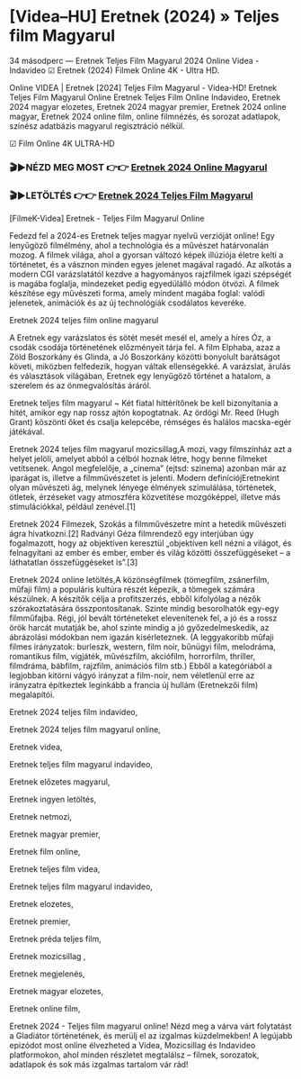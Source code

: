 # [Videa–HU] Eretnek (2024) » Teljes film Magyarul
34 másodperc — Eretnek Teljes Film Magyarul 2024 Online Videa - Indavideo ☑ Eretnek (2024) Filmek Online 4K - Ultra HD.

Online VIDEA | Eretnek [2024] Teljes Film Magyarul - Videa-HD! Eretnek Teljes Film Magyarul Online Eretnek Teljes Film Online Indavideo, Eretnek 2024 magyar elozetes, Eretnek 2024 magyar premier, Eretnek 2024 online magyar, Eretnek 2024 online film, online filmnézés, és sorozat adatlapok, színész adatbázis magyarul regisztráció nélkül.

☑ Film Online 4K ULTRA-HD

### 🎬▶NÉZD MEG MOST 👉👉 [Eretnek 2024 Online Magyarul](https://is.gd/ORrjc3)

### 🎬▶LETÖLTÉS 👉👉 [Eretnek 2024 Teljes Film Magyarul](https://is.gd/ORrjc3)

[FilmeK-Videa] Eretnek - Teljes Film Magyarul Online

Fedezd fel a 2024-es Eretnek teljes magyar nyelvű verzióját online! Egy lenyűgöző filmélmény, ahol a technológia és a művészet határvonalán mozog. A filmek világa, ahol a gyorsan változó képek illúziója életre kelti a történetet, és a vásznon minden egyes jelenet magával ragadó. Az alkotás a modern CGI varázslatától kezdve a hagyományos rajzfilmek igazi szépségét is magába foglalja, mindezeket pedig egyedülálló módon ötvözi. A filmek készítése egy művészeti forma, amely mindent magába foglal: valódi jelenetek, animációk és az új technológiák csodálatos keveréke.

Eretnek 2024 teljes film online magyarul

A Eretnek egy varázslatos és sötét mesét mesél el, amely a híres Óz, a csodák csodája történetének előzményeit tárja fel. A film Elphaba, azaz a Zöld Boszorkány és Glinda, a Jó Boszorkány közötti bonyolult barátságot követi, miközben felfedezik, hogyan váltak ellenségekké. A varázslat, árulás és választások világában, Eretnek egy lenyűgöző történet a hatalom, a szerelem és az önmegvalósítás áráról.

Eretnek teljes film magyarul ~ Két fiatal hittérítőnek be kell bizonyítania a hitét, amikor egy nap rossz ajtón kopogtatnak. Az ördögi Mr. Reed (Hugh Grant) köszönti őket és csalja kelepcébe, rémséges és halálos macska-egér játékával.

Eretnek 2024 teljes film magyarul mozicsillag,A mozi, vagy filmszínház azt a helyet jelöli, amelyet abból a célból hoznak létre, hogy benne filmeket vetítsenek. Angol megfelelője, a „cinema” (ejtsd: szinema) azonban már az iparágat is, illetve a filmművészetet is jelenti. Modern definíciójEretnekint olyan művészeti ág, melynek lényege élmények szimulálása, történetek, ötletek, érzéseket vagy atmoszféra közvetítése mozgóképpel, illetve más stimulációkkal, például zenével.[1]

Eretnek 2024 Filmezek, Szokás a filmművészetre mint a hetedik művészeti ágra hivatkozni.[2] Radványi Géza filmrendező egy interjúban úgy fogalmazott, hogy az objektíven keresztül „objektíven kell nézni a világot, és felnagyítani az ember és ember, ember és világ közötti összefüggéseket – a láthatatlan összefüggéseket is”.[3]

Eretnek 2024 online letöltés,A közönségfilmek (tömegfilm, zsánerfilm, műfaji film) a populáris kultúra részét képezik, a tömegek számára készülnek. A készítők célja a profitszerzés, ebből kifolyólag a nézők szórakoztatására összpontosítanak. Szinte mindig besorolhatók egy-egy filmműfajba. Régi, jól bevált történeteket elevenítenek fel, a jó és a rossz örök harcát mutatják be, ahol szinte mindig a jó győzedelmeskedik, az ábrázolási módokban nem igazán kísérleteznek. (A leggyakoribb műfaji filmes irányzatok: burleszk, western, film noir, bűnügyi film, melodráma, romantikus film, vígjáték, művészfilm, akciófilm, horrorfilm, thriller, filmdráma, bábfilm, rajzfilm, animációs film stb.) Ebből a kategóriából a legjobban kitörni vágyó irányzat a film-noir, nem véletlenül erre az irányzatra építkeztek leginkább a francia új hullám (Eretnekzői film) megalapítói.

Eretnek 2024 teljes film indavideo,

Eretnek 2024 teljes film magyarul online,

Eretnek videa,

Eretnek teljes film magyarul indavideo,

Eretnek előzetes magyarul,

Eretnek ingyen letöltés,

Eretnek netmozi,

Eretnek magyar premier,

Eretnek film online,

Eretnek teljes film videa,

Eretnek teljes film magyarul indavideo,

Eretnek elozetes,

Eretnek premier,

Eretnek préda teljes film,

Eretnek mozicsillag ,

Eretnek megjelenés,

Eretnek magyar elozetes,

Eretnek online film,

Eretnek 2024 - Teljes film magyarul online! Nézd meg a várva várt folytatást a Gladiátor történetének, és merülj el az izgalmas küzdelmekben! A legújabb epizódot most online élvezheted a Videa, Mozicsillag és Indavideo platformokon, ahol minden részletet megtalálsz – filmek, sorozatok, adatlapok és sok más izgalmas tartalom vár rád!
